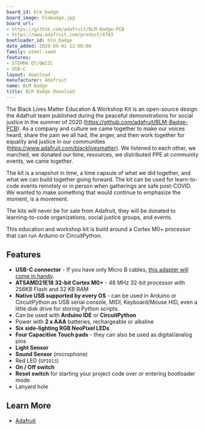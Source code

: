 ```yaml
---
board_id: blm_badge
board_image: blmbadge.jpg
board_url:
- https://github.com/adafruit/BLM-Badge-PCB
- https://www.adafruit.com/product/4703
bootloader_id: blm_badge
date_added: 2020-09-01 12:00:00
family: atmel-samd
features:
- STEMMA QT/QWIIC
- USB-C
layout: download
manufacturer: Adafruit
name: BLM Badge
title: BLM Badge Download
---
```


The Black Lives Matter Education & Workshop Kit is an open-source design the Adafruit team published during the peaceful demonstrations for social justice in the summer of 2020 (https://github.com/adafruit/BLM-Badge-PCB). As a company and culture we came together to make our voices heard, share the pain we all had, the anger, and then work together for equality and justice in our communities (https://www.adafruit.com/blacklivesmatter). We listened to each other, we marched, we donated our time, resources, we distributed PPE at community events, we came together.

The kit is a snapshot in time, a time capsule of what we did together, and what we can build together going forward. The kit can be used for learn-to-code events remotely or in person when gatherings are safe post-COVID. We wanted to make something that would continue to emphasize the moment, is a movement.

The kits will never be for sale from Adafruit, they will be donated to learning-to-code organizations, social justice groups, and events.

This education and workshop kit is build around a Cortex M0+ processor that can run Arduino or CircuitPython.

## Features

 * **USB-C connector** - If you have only Micro B cables, [this adapter will come in handy](https://www.adafruit.com/product/4299).
 * **ATSAMD21E18 32-bit Cortex M0+** - 48 MHz 32-bit processor with 256KB Flash and 32 KB RAM
 * **Native USB supported by every OS** - can be used in Arduino or CircuitPython as USB serial console, MIDI, Keyboard/Mouse HID, even a little disk drive for storing Python scripts.
 * Can be used with **Arduino IDE** or **CircuitPython**
 * Power with **2 x AAA** batteries, rechargeable or alkaline
 * **Six side-lighting RGB NeoPixel LEDs**
 * **Four Capacitive Touch pads** - they can also be used as digital/analog pins
 * **Light Sensor**
 * **Sound Sensor** (microphone)
 * Red LED (`GPIO13`)
 * **On / Off switch**
 * **Reset switch** for starting your project code over or entering bootloader mode
 * Lanyard hole

## Learn More
* [Adafruit](https://www.adafruit.com/blacklivesmatter)
